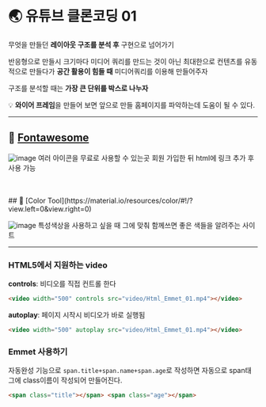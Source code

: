 # 🌏 유튜브 클론코딩 01

무엇을 만들던 **레이아웃 구조를 분석 후** 구현으로 넘어가기

반응형으로 만들시 크기마다 미디어 쿼리를 만드는 것이 아닌
최대한으로 컨텐츠를 유동적으로 만들다가 **공간 활용이 힘들 때** 미디어쿼리를 이용해 만들어주자

구조를 분석할 때는 **가장 큰 단위를 박스로 나누자**

💡 **와이어 프레임**을 만들어 보면 앞으로 만들 홈페이지를 파악하는데 도움이 될 수 있다.

---

## 🔎 [Fontawesome](https://fontawesome.com/)

![image](https://user-images.githubusercontent.com/60961649/135984167-57c63605-0f08-43f8-94fe-fa0e7b93df7c.png)
여러 아이콘을 무료로 사용할 수 있는곳
회원 가입한 뒤 html에 링크 추가 후 사용 가능

<br/>
<br/>
## 🔎 [Color Tool](https://material.io/resources/color/#!/?view.left=0&view.right=0)

![image](https://user-images.githubusercontent.com/60961649/135985831-5010b4a9-6d42-4e6e-9080-4a18dbed2d7c.png)
특성색상을 사용하고 싶을 때 그에 맞춰 함께쓰면 좋은 색들을 알려주는 사이트

---

### HTML5에서 지원하는 video

**controls**: 비디오를 직접 컨트롤 한다

```html
<video width="500" controls src="video/Html_Emmet_01.mp4"></video>
```

**autoplay**: 페이지 시작시 비디오가 바로 실행됨

```html
<video width="500" autoplay src="video/Html_Emmet_01.mp4"></video>
```

### Emmet 사용하기

자동완성 기능으로 `span.title+span.name+span.age`로 작성하면
자동으로 span태그에 class이름이 작성되어 만들어진다.

```html
<span class="title"></span> <span class="age"></span>
```
